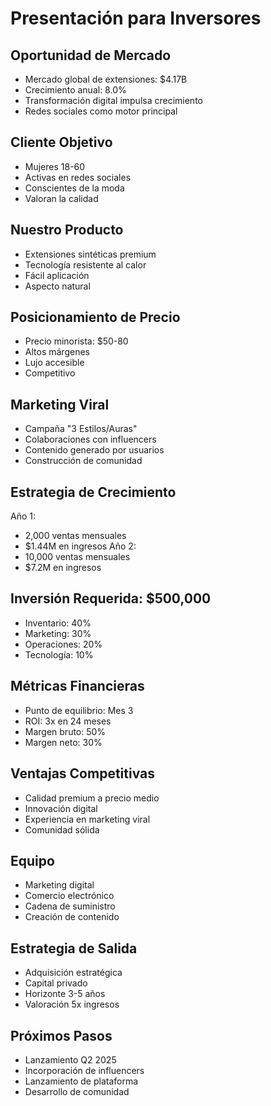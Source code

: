 # Presentación para Inversores

## Oportunidad de Mercado
- Mercado global de extensiones: $4.17B
- Crecimiento anual: 8.0%
- Transformación digital impulsa crecimiento
- Redes sociales como motor principal

## Cliente Objetivo
- Mujeres 18-60
- Activas en redes sociales
- Conscientes de la moda
- Valoran la calidad

## Nuestro Producto
- Extensiones sintéticas premium
- Tecnología resistente al calor
- Fácil aplicación
- Aspecto natural

## Posicionamiento de Precio
- Precio minorista: $50-80
- Altos márgenes
- Lujo accesible
- Competitivo

## Marketing Viral
- Campaña "3 Estilos/Auras"
- Colaboraciones con influencers
- Contenido generado por usuarios
- Construcción de comunidad

## Estrategia de Crecimiento
Año 1:
- 2,000 ventas mensuales
- $1.44M en ingresos
Año 2:
- 10,000 ventas mensuales
- $7.2M en ingresos

## Inversión Requerida: $500,000
- Inventario: 40%
- Marketing: 30%
- Operaciones: 20%
- Tecnología: 10%

## Métricas Financieras
- Punto de equilibrio: Mes 3
- ROI: 3x en 24 meses
- Margen bruto: 50%
- Margen neto: 30%

## Ventajas Competitivas
- Calidad premium a precio medio
- Innovación digital
- Experiencia en marketing viral
- Comunidad sólida

## Equipo
- Marketing digital
- Comercio electrónico
- Cadena de suministro
- Creación de contenido

## Estrategia de Salida
- Adquisición estratégica
- Capital privado
- Horizonte 3-5 años
- Valoración 5x ingresos

## Próximos Pasos
- Lanzamiento Q2 2025
- Incorporación de influencers
- Lanzamiento de plataforma
- Desarrollo de comunidad
